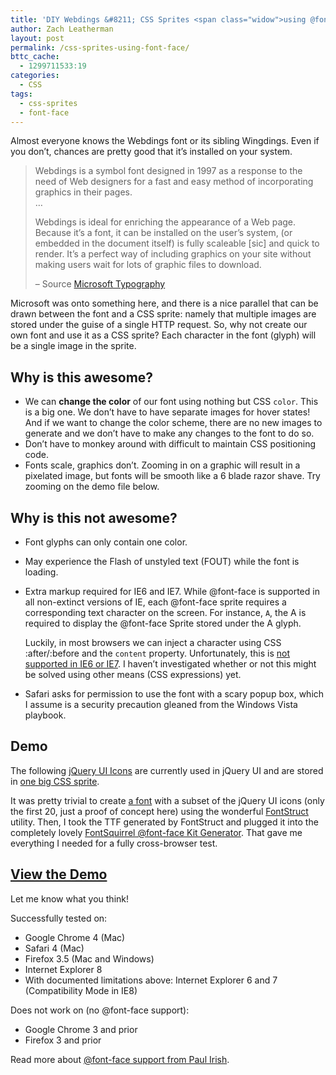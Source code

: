 ```yaml
---
title: 'DIY Webdings &#8211; CSS Sprites <span class="widow">using @font-face</span>'
author: Zach Leatherman
layout: post
permalink: /css-sprites-using-font-face/
bttc_cache:
  - 1299711533:19
categories:
  - CSS
tags:
  - css-sprites
  - font-face
---
```


Almost everyone knows the Webdings font or its sibling Wingdings. Even if you don’t, chances are pretty good that it’s installed on your system.

> Webdings is a symbol font designed in 1997 as a response to the need of Web designers for a fast and easy method of incorporating graphics in their pages.  
> …
> 
> Webdings is ideal for enriching the appearance of a Web page. Because it’s a font, it can be installed on the user’s system, (or embedded in the document itself) is fully scaleable [sic] and quick to render. It’s a perfect way of including graphics on your site without making users wait for lots of graphic files to download.
> 
> – Source [Microsoft Typography][1]

 [1]: http://www.microsoft.com/typography/fonts/family.aspx?FID=5

Microsoft was onto something here, and there is a nice parallel that can be drawn between the font and a CSS sprite: namely that multiple images are stored under the guise of a single HTTP request. So, why not create our own font and use it as a CSS sprite? Each character in the font (glyph) will be a single image in the sprite.

## Why is this awesome?

*   We can **change the color** of our font using nothing but CSS `color`. This is a big one. We don’t have to have separate images for hover states! And if we want to change the color scheme, there are no new images to generate and we don’t have to make any changes to the font to do so.
*   Don’t have to monkey around with difficult to maintain CSS positioning code.
*   Fonts scale, graphics don’t. Zooming in on a graphic will result in a pixelated image, but fonts will be smooth like a 6 blade razor shave. Try zooming on the demo file below.

## Why is this not awesome?

*   Font glyphs can only contain one color.
*   May experience the Flash of unstyled text (FOUT) while the font is loading.
*   Extra markup required for IE6 and IE7. While @font-face is supported in all non-extinct versions of IE, each @font-face sprite requires a corresponding text character on the screen. For instance, `A`, the A is required to display the @font-face Sprite stored under the A glyph.  
      
    Luckily, in most browsers we can inject a character using CSS :after/:before and the `content` property. Unfortunately, this is [not supported in IE6 or IE7][2]. I haven’t investigated whether or not this might be solved using other means (CSS expressions) yet.
*   Safari asks for permission to use the font with a scary popup box, which I assume is a security precaution gleaned from the Windows Vista playbook.

 [2]: http://www.quirksmode.org/css/beforeafter_content.html

## Demo

The following [jQuery UI Icons][3] are currently used in jQuery UI and are stored in [one big CSS sprite][4].

 [3]: http://jquery-ui.googlecode.com/svn/trunk/tests/static/icons.html
 [4]: http://jqueryui.com/themeroller/images/?new=888888&w=256&h=240&f=png&fltr[]=rcd|256&fltr[]=mask|icons/icons.png

It was pretty trivial to create [a font][5] with a subset of the jQuery UI icons (only the first 20, just a proof of concept here) using the wonderful [FontStruct][6] utility. Then, I took the TTF generated by FontStruct and plugged it into the completely lovely [FontSquirrel @font-face Kit Generator][7]. That gave me everything I needed for a fully cross-browser test.

 [5]: http://fontstruct.fontshop.com/fontstructions/show/jquery_ui_icons_1
 [6]: http://fontstruct.fontshop.com/
 [7]: http://www.fontsquirrel.com/fontface/generator

## [View the Demo][8]

 [8]: http://www.zachleat.com/test/fonts/font.html

Let me know what you think!

Successfully tested on: 

 *   Google Chrome 4 (Mac)
 *   Safari 4 (Mac)
 *   Firefox 3.5 (Mac and Windows)
 *   Internet Explorer 8
 *   With documented limitations above: Internet Explorer 6 and 7 (Compatibility Mode in IE8)

Does not work on (no @font-face support):

 *   Google Chrome 3 and prior
 *   Firefox 3 and prior

Read more about [@font-face support from Paul Irish][9].

 [9]: http://paulirish.com/2009/bulletproof-font-face-implementation-syntax/